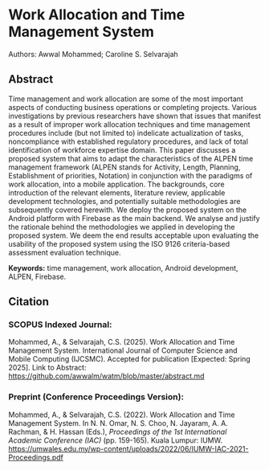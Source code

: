# Work Allocation and Time Management System

Authors: Awwal Mohammed; Caroline S. Selvarajah

## Abstract

Time management and work allocation are some of the most important aspects of conducting business operations or completing projects. Various investigations by previous researchers have shown that issues that manifest as a result of improper work allocation techniques and time management procedures include (but not limited to) indelicate actualization of tasks, noncompliance with established regulatory procedures, and lack of total identification of workforce expertise domain. This paper discusses a proposed system that aims to adapt the characteristics of the ALPEN time management framework (ALPEN stands for Activity, Length, Planning, Establishment of priorities, Notation) in conjunction with the paradigms of work allocation, into a mobile application. The backgrounds, core introduction of the relevant elements, literature review, applicable development technologies, and potentially suitable methodologies are subsequently covered herewith. We deploy the proposed system on the Android platform with Firebase as the main backend. We analyse and justify the rationale behind the methodologies we applied in developing the proposed system. We deem the end results acceptable upon evaluating the usability of the proposed system using the ISO 9126 criteria-based assessment evaluation technique.

<b>Keywords:</b> time management, work allocation, Android development, ALPEN, Firebase.

## Citation

### SCOPUS Indexed Journal:
Mohammed, A., & Selvarajah, C.S. (2025). Work Allocation and Time Management System. 
International Journal of Computer Science and Mobile Computing (IJCSMC). 
Accepted for publication [Expected: Spring 2025]. Link to Abstract: https://github.com/awwalm/watm/blob/master/abstract.md

### Preprint (Conference Proceedings Version):
Mohammed, A., & Selvarajah, C.S. (2022). Work Allocation and Time Management System.
In N. N. Omar, N. S. Choo, N. Jayaram, A. A. Rachman, & H. Hassan (Eds.), _Proceedings of
the 1st International Academic Conference (IAC)_ (pp. 159-165). Kuala Lumpur: IUMW.
https://umwales.edu.my/wp-content/uploads/2022/06/IUMW-IAC-2021-Proceedings.pdf

